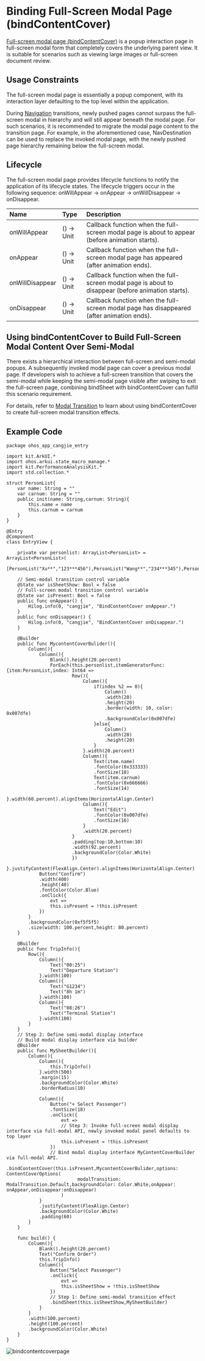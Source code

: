 # Binding Full-Screen Modal Page (bindContentCover)

[Full-screen modal page (bindContentCover)](../../../reference/source_en/arkui-cj/cj-universal-attribute-bindcontentcover.md#func-bindcontentcoverboolunitcontentcoveroptions) is a popup interaction page in full-screen modal form that completely covers the underlying parent view. It is suitable for scenarios such as viewing large images or full-screen document review.

## Usage Constraints

The full-screen modal page is essentially a popup component, with its interaction layer defaulting to the top level within the application.

During [Navigation](../../../reference/source_en/arkui-cj/cj-navigation-switching-navigation.md) transitions, newly pushed pages cannot surpass the full-screen modal in hierarchy and will still appear beneath the modal page. For such scenarios, it is recommended to migrate the modal page content to the transition page. For example, in the aforementioned case, NavDestination can be used to replace the invoked modal page, with the newly pushed page hierarchy remaining below the full-screen modal.

## Lifecycle

The full-screen modal page provides lifecycle functions to notify the application of its lifecycle states. The lifecycle triggers occur in the following sequence: onWillAppear -> onAppear -> onWillDisappear -> onDisappear.

| Name            | Type | Description                       |
| :----------------- | :------ | :---------------------------- |
| onWillAppear    | () -> Unit | Callback function when the full-screen modal page is about to appear (before animation starts). |
| onAppear    | () -> Unit | Callback function when the full-screen modal page has appeared (after animation ends).  |
| onWillDisappear | () -> Unit | Callback function when the full-screen modal page is about to disappear (before animation starts). |
| onDisappear |() -> Unit  | Callback function when the full-screen modal page has disappeared (after animation ends).     |

## Using bindContentCover to Build Full-Screen Modal Content Over Semi-Modal

There exists a hierarchical interaction between full-screen and semi-modal popups. A subsequently invoked modal page can cover a previous modal page. If developers wish to achieve a full-screen transition that covers the semi-modal while keeping the semi-modal page visible after swiping to exit the full-screen page, combining bindSheet with bindContentCover can fulfill this scenario requirement.

For details, refer to [Modal Transition](./cj-modal-transition.md#using-bindcontentcover-to-build-full-screen-modal-transition-effects) to learn about using bindContentCover to create full-screen modal transition effects.

## Example Code

 <!-- run -->

```cangjie
package ohos_app_cangjie_entry

import kit.ArkUI.*
import ohos.arkui.state_macro_manage.*
import kit.PerformanceAnalysisKit.*
import std.collection.*

struct PersonList{
    var name: String = ""
    var carnum: String = ""
    public init(name: String,carnum: String){
        this.name = name
        this.carnum = carnum
    }
}

@Entry
@Component
class EntryView {

    private var personlist: ArrayList<PersonList> = ArrayList<PersonList>(
        [PersonList("Xu**","123***456"),PersonList("Wang**","234***345"),PersonList("Chen**","345**456")])

    // Semi-modal transition control variable
    @State var isSheetShow: Bool = false
    // Full-screen modal transition control variable
    @State var isPresent: Bool = false
    public func onAppear() {
        Hilog.info(0, "cangjie", "BindContentCover onAppear.")
    }
    public func onDisappear() {
        Hilog.info(0, "cangjie", "BindContentCover onDisappear.")
    }

    @Builder
    public func MycontentCoverBulider(){
        Column(){
            Column(){
                Blank().height(20.percent)
                ForEach(this.personlist,itemGeneratorFunc:{item:PersonList,index: Int64 =>
                        Row(){
                            Column(){
                                if(index %2 == 0){
                                    Column()
                                    .width(20)
                                    .height(20)
                                    .border(width: 10, color: 0x007dfe)
                                    .backgroundColor(0x007dfe)
                                }else{
                                    Column()
                                    .width(20)
                                    .height(20)
                                }
                            }.width(20.percent)
                            Column(){
                                Text(item.name)
                                .fontColor(0x333333)
                                .fontSize(18)
                                Text(item.carnum)
                                .fontColor(0x666666)
                                .fontSize(14)
                            }.width(60.percent).alignItems(HorizontalAlign.Center)
                            Column(){
                                Text("Edit")
                                .fontColor(0x007dfe)
                                .fontSize(16)
                            }
                            .width(20.percent)
                        }
                        .padding(top:10,bottom:10)
                        .width(92.percent)
                        .backgroundColor(Color.White)
                        })
            }.justifyContent(FlexAlign.Center).alignItems(HorizontalAlign.Center)
            Button("Confirm")
            .width(400)
            .height(40)
            .fontColor(Color.Blue)
            .onClick({
                evt =>
                this.isPresent = !this.isPresent
            })
        }
        .backgroundColor(0xf5f5f5)
        .size(width: 100.percent,height: 80.percent)
    }

    @Builder
    public func TripInfo(){
        Row(){
            Column(){
                Text("00:25")
                Text("Departure Station")
            }.width(100)
            Column(){
                Text("G1234")
                Text("8h 1m")
            }.width(100)
            Column(){
                Text("08:26")
                Text("Terminal Station")
            }.width(100)
        }
    }
    // Step 2: Define semi-modal display interface
    // Build modal display interface via builder
    @Builder
    public func MySheetBuilder(){
        Column(){
            Column(){
                this.TripInfo()
            }.width(500)
            .margin(15)
            .backgroundColor(Color.White)
            .borderRadius(10)

            Column(){
                Button("+ Select Passenger")
                .fontSize(18)
                .onClick({
                    evt =>
                    // Step 3: Invoke full-screen modal display interface via full-modal API, newly invoked modal panel defaults to top layer
                    this.isPresent = !this.isPresent
                })
                // Bind modal display interface MyContentCoverBuilder via full-modal API.
                .bindContentCover(this.isPresent,MycontentCoverBulider,options: ContentCoverOptions(
                          modalTransition: ModalTransition.Default,backgroundColor: Color.White,onAppear: onAppear,onDisappear:onDisappear)
                    )
            }
            .justifyContent(FlexAlign.Center)
            .backgroundColor(Color.White)
            .padding(60)
        }
    }

    func build() {
        Column(){
            Blank().height(20.percent)
            Text("Confirm Order")
            this.TripInfo()
            Column(){
                Button("Select Passenger")
                .onClick({
                    evt =>
                    this.isSheetShow = !this.isSheetShow
                })
                // Step 1: Define semi-modal transition effect
                .bindSheet(this.isSheetShow,MySheetBuilder)
            }
        }
        .width(100.percent)
        .height(100.percent)
        .backgroundColor(Color.White)
    }
}
```

![bindcontentcoverpage](./figures/bindContentCoverPage.gif)